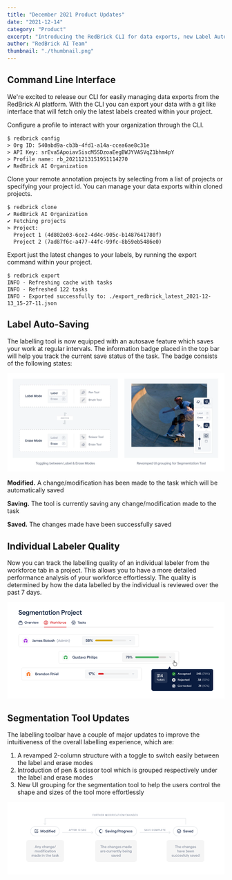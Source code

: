 ```yaml
---
title: "December 2021 Product Updates"
date: "2021-12-14"
category: "Product"
excerpt: "Introducing the RedBrick CLI for data exports, new Label Auto-Saving feature, Individual Labeler Quality tracking, and major Segmentation Tool updates including a revamped 2-column structure and new pen & scissor tools."
author: "RedBrick AI Team"
thumbnail: "./thumbnail.png"
---
```


## Command Line Interface

We're excited to release our CLI for easily managing data exports from the RedBrick AI platform. With the CLI you can export your data with a git like interface that will fetch only the latest labels created within your project.

Configure a profile to interact with your organization through the CLI.

```
$ redbrick config
> Org ID: 540abd9a-cb3b-4fd1-a14a-ccea6ae8c31e
> API Key: srEva5ApoiavSiscM5SDzoaEegBWJYVASVqZ1bhm4pY
> Profile name: rb_20211213151951114270
✔ RedBrick AI Organization
```

Clone your remote annotation projects by selecting from a list of projects or specifying your project id. You can manage your data exports within cloned projects.

```
$ redbrick clone
✔ RedBrick AI Organization
✔ Fetching projects
> Project:
  Project 1 (4d802e03-6ce2-4d4c-905c-b1487641780f)
  Project 2 (7ad87f6c-a477-44fc-99fc-8b59eb5486e0)
```

Export just the latest changes to your labels, by running the export command within your project.

```
$ redbrick export
INFO - Refreshing cache with tasks
INFO - Refreshed 122 tasks
INFO - Exported successfully to: ./export_redbrick_latest_2021-12-13_15-27-11.json
```

## Label Auto-Saving

The labelling tool is now equipped with an autosave feature which saves your work at regular intervals. The information badge placed in the top bar will help you track the current save status of the task. The badge consists of the following states:

![](./image1.png)

**Modified.** A change/modification has been made to the task which will be automatically saved

**Saving.** The tool is currently saving any change/modification made to the task

**Saved.** The changes made have been successfully saved

## Individual Labeler Quality

Now you can track the labelling quality of an individual labeler from the workforce tab in a project. This allows you to have a more detailed performance analysis of your workforce effortlessly. The quality is determined by how the data labelled by the individual is reviewed over the past 7 days.

![](./image2.png)

## Segmentation Tool Updates

The labelling toolbar have a couple of major updates to improve the intuitiveness of the overall labelling experience, which are:

1. A revamped 2-column structure with a toggle to switch easily between the label and erase modes
2. Introduction of pen & scissor tool which is grouped respectively under the label and erase modes
3. New UI grouping for the segmentation tool to help the users control the shape and sizes of the tool more effortlessly

![](./image3.png)
